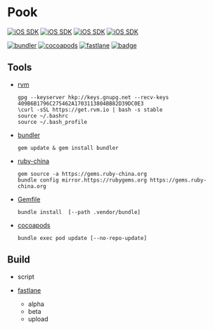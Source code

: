 Pook
======

[![iOS SDK](https://img.shields.io/badge/Xcode-8.3-red.svg)]()
[![iOS SDK](https://img.shields.io/badge/iOS_SDK-10.2-red.svg)]()
[![iOS SDK](https://img.shields.io/badge/iOS-8-red.svg)]()
[![iOS SDK](https://img.shields.io/badge/Swift-3.1-red.svg)]()

[![bundler](https://img.shields.io/badge/bundler-1.14.6-blue.svg)]()
[![cocoapods](https://img.shields.io/badge/cocoapods-1.3.0.beta.3-blue.svg)]()
[![fastlane](https://img.shields.io/badge/fastlane-2.48.0-blue.svg)]()
[![badge](https://img.shields.io/badge/badge-0.8.4-blue.svg)]()


## Tools

* [rvm](https://rvm.io/rvm/install)
    ```
    gpg --keyserver hkp://keys.gnupg.net --recv-keys 409B6B1796C275462A1703113804BB82D39DC0E3
    \curl -sSL https://get.rvm.io | bash -s stable
    source ~/.bashrc
    source ~/.bash_profile
    ```

* [bundler](http://bundler.io/)
    ```
    gem update & gem install bundler
    ```

* [ruby-china](https://gems.ruby-china.org/)
    ```
    gem source -a https://gems.ruby-china.org
    bundle config mirror.https://rubygems.org https://gems.ruby-china.org
    ```


* [Gemfile](https://github.com/chihpin/pook/blob/master/Gemfile)

    ```
    bundle install  [--path .vendor/bundle]
    ```


* [cocoapods](https://guides.cocoapods.org/syntax/podfile.html)
    ```
    bundle exec pod update [--no-repo-update]
    ```

## Build

-  script 

- [fastlane](https://docs.fastlane.tools/)
    * alpha
    * beta
    * upload

##  
